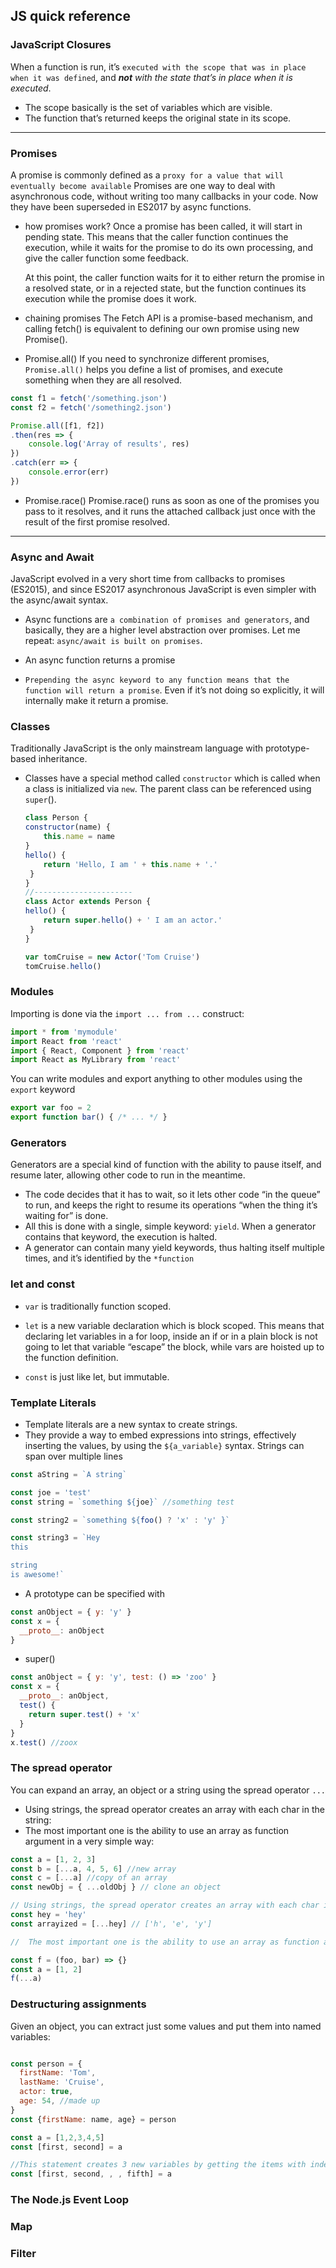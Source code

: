 ## JS quick reference

### JavaScript Closures
When a function is run, it’s `executed with the scope that was in place when it was defined`, and *__not__ with the state that’s in place when it is executed*.
- The scope basically is the set of variables which are visible.
- The function that’s returned keeps the original state in its scope.


---- 

### Promises
A promise is commonly defined as a `proxy for a value that will eventually become available`
Promises are one way to deal with asynchronous code, without writing too many callbacks in your code. Now they have been superseded in ES2017 by async functions.

 - how promises work?
    Once a promise has been called, it will start in pending state. This means that the caller function continues the execution, while it waits for the promise to do its own processing, and give the caller function some feedback.

    At this point, the caller function waits for it to either return the promise in a resolved state, or in a rejected state, but the function continues its execution while the promise does it work.

- chaining promises
    The Fetch API is a promise-based mechanism, and calling fetch() is equivalent to defining our own promise using new Promise().

- Promise.all()
    If you need to synchronize different promises, `Promise.all()` helps you define a list of promises, and execute something when they are all resolved.

~~~javascript
const f1 = fetch('/something.json')
const f2 = fetch('/something2.json')

Promise.all([f1, f2])
.then(res => {
    console.log('Array of results', res)
})
.catch(err => {
    console.error(err)
})
~~~


- Promise.race()
    Promise.race() runs as soon as one of the promises you pass to it resolves, and it runs the attached callback just once with the result of the first promise resolved.

----
### Async and Await
JavaScript evolved in a very short time from callbacks to promises (ES2015), and since ES2017 asynchronous JavaScript is even simpler with the async/await syntax.

* Async functions are `a combination of promises and generators`, and basically, they are a higher level abstraction over promises. Let me repeat: `async/await is built on promises`.

* An async function returns a promise
* `Prepending the async keyword to any function means that the function will return a promise`. Even if it’s not doing so explicitly, it will internally make it return a promise.

### Classes
Traditionally JavaScript is the only mainstream language with prototype-based inheritance. 
- Classes have a special method called `constructor` which is called when a class is initialized via `new`. The parent class can be referenced using `super`().



    ~~~javascript
    class Person {
    constructor(name) {
        this.name = name
    }
    hello() {
        return 'Hello, I am ' + this.name + '.'
     }
    }
    //----------------------
    class Actor extends Person {
    hello() {
        return super.hello() + ' I am an actor.'
     }
    }

    var tomCruise = new Actor('Tom Cruise')
    tomCruise.hello()
    ~~~
### Modules 
Importing is done via the `import ... from ...` construct:

~~~js
import * from 'mymodule'
import React from 'react'
import { React, Component } from 'react'
import React as MyLibrary from 'react'
~~~

You can write modules and export anything to other modules using the `export` keyword

~~~js
export var foo = 2
export function bar() { /* ... */ }
~~~

### Generators
Generators are a special kind of function with the ability to pause itself, and resume later, allowing other code to run in the meantime.

- The code decides that it has to wait, so it lets other code “in the queue” to run, and keeps the right to resume its operations “when the thing it’s waiting for” is done.
- All this is done with a single, simple keyword: `yield`. When a generator contains that keyword, the execution is halted.
- A generator can contain many yield keywords, thus halting itself multiple times, and it’s identified by the `*function`


### let and const
- `var` is traditionally function scoped.
- `let` is a new variable declaration which is block scoped.
    This means that declaring let variables in a for loop, inside an if or in a plain block is not going to let that variable “escape” the block, while vars are hoisted up to the function definition.

- `const` is just like let, but immutable.


### Template Literals
- Template literals are a new syntax to create strings.
- They provide a way to embed expressions into strings, effectively inserting the values, by using the `${a_variable}` syntax. Strings can span over multiple lines

~~~js
const aString = `A string`

const joe = 'test'
const string = `something ${joe}` //something test

const string2 = `something ${foo() ? 'x' : 'y' }`

const string3 = `Hey
this

string
is awesome!`
~~~
- A prototype can be specified with 
~~~js
const anObject = { y: 'y' }
const x = {
  __proto__: anObject
}
~~~

- super()
~~~js
const anObject = { y: 'y', test: () => 'zoo' }
const x = {
  __proto__: anObject,
  test() {
    return super.test() + 'x'
  }
}
x.test() //zoox
~~~

### The spread operator
You can expand an array, an object or a string using the spread operator `...`
- Using strings, the spread operator creates an array with each char in the string:
-  The most important one is the ability to use an array as function argument in a very simple way:

~~~js
const a = [1, 2, 3]
const b = [...a, 4, 5, 6] //new array
const c = [...a] //copy of an array
const newObj = { ...oldObj } // clone an object

// Using strings, the spread operator creates an array with each char in the string:
const hey = 'hey'
const arrayized = [...hey] // ['h', 'e', 'y']

//  The most important one is the ability to use an array as function argument in a very simple way:

const f = (foo, bar) => {}
const a = [1, 2]
f(...a)
~~~


### Destructuring assignments
Given an object, you can extract just some values and put them into named variables:

~~~js

const person = {
  firstName: 'Tom',
  lastName: 'Cruise',
  actor: true,
  age: 54, //made up
}
const {firstName: name, age} = person

const a = [1,2,3,4,5]
const [first, second] = a

//This statement creates 3 new variables by getting the items with index 0, 1, 4 from the array a:
const [first, second, , , fifth] = a
~~~


### The Node.js Event Loop

### Map

### Filter